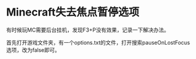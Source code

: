 # Minecraft失去焦点暂停选项
有时候玩MC需要后台挂机，发现F3+P没有效果，记录一下解决办法。

首先打开游戏文件夹，有一个options.txt的文件，打开搜索pauseOnLostFocus选项，改为false即可。


